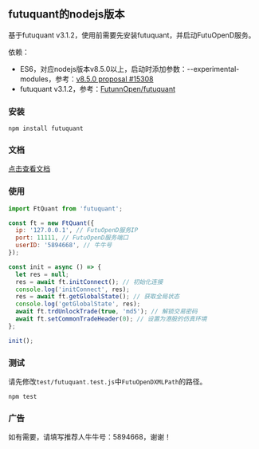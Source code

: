 ## futuquant的nodejs版本

基于futuquant v3.1.2，使用前需要先安装futuquant，并启动FutuOpenD服务。

依赖：

* ES6，对应nodejs版本v8.5.0以上，启动时添加参数：--experimental-modules，参考：[v8.5.0 proposal #15308](https://github.com/nodejs/node/pull/15308)
* futuquant v3.1.2，参考：[FutunnOpen/futuquant](https://github.com/FutunnOpen/futuquant/)

### 安装

```
npm install futuquant
```

### 文档

[点击查看文档](http://htmlpreview.github.io/?https://github.com/yisbug/futuquant/blob/master/doc/FutuQuant/0.1.0/index.html)

### 使用

```javascript
import FtQuant from 'futuquant';

const ft = new FtQuant({
  ip: '127.0.0.1', // FutuOpenD服务IP
  port: 11111, // FutuOpenD服务端口
  userID: '5894668', // 牛牛号
});

const init = async () => {
  let res = null;
  res = await ft.initConnect(); // 初始化连接
  console.log('initConnect', res);
  res = await ft.getGlobalState(); // 获取全局状态
  console.log('getGlobalState', res);
  await ft.trdUnlockTrade(true, 'md5'); // 解锁交易密码
  await ft.setCommonTradeHeader(0); // 设置为港股的仿真环境
};

init();

```

### 测试

请先修改`test/futuquant.test.js`中`FutuOpenDXMLPath`的路径。

```
npm test
```

### 广告

如有需要，请填写推荐人牛牛号：5894668，谢谢！